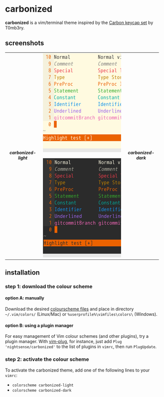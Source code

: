 # carbonized

**carbonized** is a vim/terminal theme inspired by the [Carbon keycap set](https://geekhack.org/index.php?topic=79693.0) by T0mb3ry.

## screenshots

<table>
<tr></tr><tr><td align="center"><h5>carbonized-light</h5></td>
<td align="center"><img src="img/screenshot-carbonized-light.png" alt="screenshot of the carbonized-light vim theme" width="256"> <img src="img/screenshot-carbonized-dark.png" alt="screenshot of the carbonized-dark vim theme" width="256"></td>
<td align="center"><h5>carbonized-dark</h5></td></tr>
</table>

## installation

### step 1: download the colour scheme

#### option A: manually

Download the desired [colourscheme files](https://github.com/nightsense/carbonized/tree/master/colors) and place in directory `~/.vim/colors/` (Linux/Mac) or `%userprofile%\vimfiles\colors\` (Windows).

#### option B: using a plugin manager

For easy management of Vim colour schemes (and other plugins), try a plugin manager. With [vim-plug](https://github.com/junegunn/vim-plug), for instance, just add `Plug 'nightsense/carbonized'` to the list of plugins in `vimrc`, then run `PlugUpdate`.

### step 2: activate the colour scheme

To activate the carbonized theme, add one of the following lines to your `vimrc`:
- `colorscheme carbonized-light`
- `colorscheme carbonized-dark`
